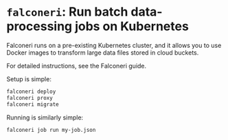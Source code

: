 # `falconeri`: Run batch data-processing jobs on Kubernetes

Falconeri runs on a pre-existing Kubernetes cluster, and it allows you to use Docker images to transform large data files stored in cloud buckets.

For detailed instructions, see the Falconeri guide.

Setup is simple:

```sh
falconeri deploy
falconeri proxy
falconeri migrate
```

Running is similarly simple:

```sh
falconeri job run my-job.json
```
